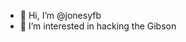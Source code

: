 - 👋 Hi, I’m @jonesyfb
- 👀 I’m interested in hacking the Gibson

<!---
jonesyfb/jonesyfb is a ✨ special ✨ repository because its `README.md` (this file) appears on your GitHub profile.
You can click the Preview link to take a look at your changes.
--->
